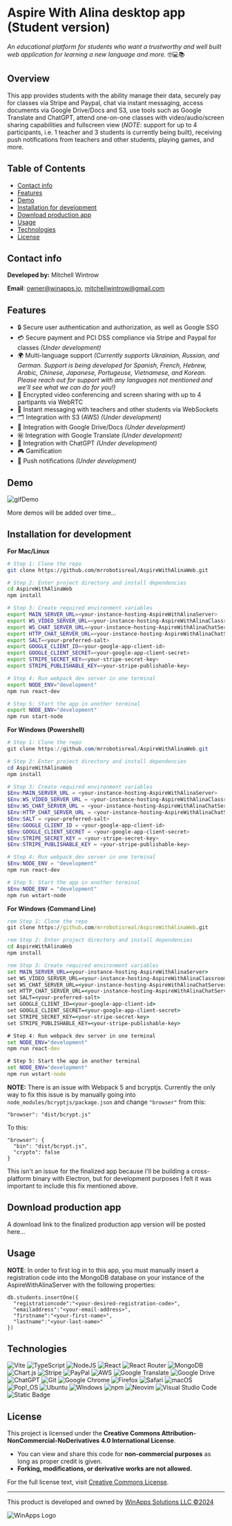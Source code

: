 # Aspire With Alina desktop app (Student version)

_An educational platform for students who want a trustworthy and well built web application for learning a new language and more._ 🤓💻📚

## Overview

This app provides students with the ability manage their data, securely pay for classes via Stripe and Paypal, chat via instant messaging, access documents via Google Drive/Docs and S3, use tools such as Google Translate and ChatGPT, attend one-on-one classes with video/audio/screen sharing capabilities and fullscreen view (_NOTE_: support for up to 4 participants, i.e. 1 teacher and 3 students is currently being built), receiving push notifications from teachers and other students, playing games, and more.

## Table of Contents

- [Contact info](#contact-info)
- [Features](#features)
- [Demo](#demo)
- [Installation for development](#installation-for-development)
- [Download production app](#download-production-app)
- [Usage](#usage)
- [Technologies](#technologies)
- [License](#license)

## Contact info

**Developed by:** Mitchell Wintrow

**Email**: owner@winapps.io, mitchellwintrow@gmail.com

## Features

- 🔒 Secure user authentication and authorization, as well as Google SSO
- 💳 Secure payment and PCI DSS compliance via Stripe and Paypal for classes _(Under development)_
- 🌍 Multi-language support _(Currently supports Ukrainian, Russian, and German. Support is being developed for Spanish, French, Hebrew, Arabic, Chinese, Japanese, Portugeuse, Vietnamese, and Korean. Please reach out for support with any languages not mentioned and we'll see what we can do for you!)_
- 🎥 Encrypted video conferencing and screen sharing with up to 4 partipants via WebRTC
- 💬 Instant messaging with teachers and other students via WebSockets
- 🗂️ Integration with S3 (AWS) _(Under development)_
- 📂 Integration with Google Drive/Docs _(Under development)_
- ㊙️ Integration with Google Translate _(Under development)_
- 🤖 Integration with ChatGPT _(Under development)_
- 🎮 Gamification
- 🔔 Push notifications _(Under development)_

## Demo

![gifDemo](./demoStudentWeb.mov.gif)

More demos will be added over time...

## Installation for development

**For Mac/Linux**

```bash
# Step 1: Clone the repo
git clone https://github.com/mrrobotisreal/AspireWithAlinaWeb.git

# Step 2: Enter project directory and install dependencies
cd AspireWithAlinaWeb
npm install

# Step 3: Create required environment variables
export MAIN_SERVER_URL=<your-instance-hosting-AspireWithAlinaServer>
export WS_VIDEO_SERVER_URL=<your-instance-hosting-AspireWithAlinaClassroomServer>
export WS_CHAT_SERVER_URL=<your-instance-hosting-AspireWithAlinaChatServer>
export HTTP_CHAT_SERVER_URL=<your-instance-hosting-AspireWithAlinaChatServer>
export SALT=<your-preferred-salt>
export GOOGLE_CLIENT_ID=<your-google-app-client-id>
export GOOGLE_CLIENT_SECRET=<your-google-app-client-secret>
export STRIPE_SECRET_KEY=<your-stripe-secret-key>
export STRIPE_PUBLISHABLE_KEY=<your-stripe-publishable-key>

# Step 4: Run webpack dev server in one terminal
export NODE_ENV="development"
npm run react-dev

# Step 5: Start the app in another terminal
export NODE_ENV="development"
npm run start-node
```

**For Windows (Powershell)**

```powershell
# Step 1: Clone the repo
git clone https://github.com/mrrobotisreal/AspireWithAlinaWeb.git

# Step 2: Enter project directory and install dependencies
cd AspireWithAlinaWeb
npm install

# Step 3: Create required environment variables
$Env:MAIN_SERVER_URL = <your-instance-hosting-AspireWithAlinaServer>
$Env:WS_VIDEO_SERVER_URL = <your-instance-hosting-AspireWithAlinaClassroomServer>
$Env:WS_CHAT_SERVER_URL = <your-instance-hosting-AspireWithAlinaChatServer>
$Env:HTTP_CHAT_SERVER_URL = <your-instance-hosting-AspireWithAlinaChatServer>
$Env:SALT = <your-preferred-salt>
$Env:GOOGLE_CLIENT_ID = <your-google-app-client-id>
$Env:GOOGLE_CLIENT_SECRET = <your-google-app-client-secret>
$Env:STRIPE_SECRET_KEY = <your-stripe-secret-key>
$Env:STRIPE_PUBLISHABLE_KEY = <your-stripe-publishable-key>

# Step 4: Run webpack dev server in one terminal
$Env:NODE_ENV = "development"
npm run react-dev

# Step 5: Start the app in another terminal
$Env:NODE_ENV = "development"
npm run wstart-node
```

**For Windows (Command Line)**

```cmd
rem Step 1: Clone the repo
git clone https://github.com/mrrobotisreal/AspireWithAlinaWeb.git

rem Step 2: Enter project directory and install dependencies
cd AspireWithAlinaWeb
npm install

rem Step 3: Create required environment variables
set MAIN_SERVER_URL=<your-instance-hosting-AspireWithAlinaServer>
set WS_VIDEO_SERVER_URL=<your-instance-hosting-AspireWithAlinaClassroomServer>
set WS_CHAT_SERVER_URL=<your-instance-hosting-AspireWithAlinaChatServer>
set HTTP_CHAT_SERVER_URL=<your-instance-hosting-AspireWithAlinaChatServer>
set SALT=<your-preferred-salt>
set GOOGLE_CLIENT_ID=<your-google-app-client-id>
set GOOGLE_CLIENT_SECRET=<your-google-app-client-secret>
set STRIPE_SECRET_KEY=<your-stripe-secret-key>
set STRIPE_PUBLISHABLE_KEY=<your-stripe-publishable-key>

# Step 4: Run webpack dev server in one terminal
set NODE_ENV="development"
npm run react-dev

# Step 5: Start the app in another terminal
set NODE_ENV="development"
npm run wstart-node
```

**NOTE:** There is an issue with Webpack 5 and bcryptjs. Currently the only way to fix this issue is by manually going into `node_modules/bcryptjs/package.json` and change `"browser"` from this:

```
"browser": "dist/bcrypt.js"
```

To this:

```
"browser": {
  "bin": "dist/bcrypt.js",
  "crypto": false
}
```

This isn't an issue for the finalized app because I'll be building a cross-platform binary with Electron, but for development purposes I felt it was important to include this fix mentioned above.

## Download production app

A download link to the finalized production app version will be posted here...

## Usage

**NOTE**: In order to first log in to this app, you must manually insert a registration code into the MongoDB database on your instance of the AspireWithAlinaServer with the following properties:

```mongosh
db.students.insertOne({
  "registrationcode":"<your-desired-registration-code>",
  "emailaddress":"<your-email-address>",
  "firstname":"<your-first-name>",
  "lastname":"<your-last-name>"
})
```

## Technologies

![Vite](https://img.shields.io/badge/Vite-646CFF?logo=vite&logoColor=fff)
![TypeScript](https://img.shields.io/badge/TypeScript-3178C6?logo=typescript&logoColor=fff)
![NodeJS](https://img.shields.io/badge/Node.js-6DA55F?logo=node.js&logoColor=white)
![React](https://img.shields.io/badge/React-%2320232a.svg?logo=react&logoColor=%2361DAFB)
![React Router](https://img.shields.io/badge/React_Router-CA4245?logo=react-router&logoColor=white)
![MongoDB](https://img.shields.io/badge/MongoDB-%234ea94b.svg?logo=mongodb&logoColor=white)
![Chart.js](https://img.shields.io/badge/Chart.js-FF6384?logo=chartdotjs&logoColor=fff)
![Stripe](https://img.shields.io/badge/Stripe-5851DD?logo=stripe&logoColor=fff)
![PayPal](https://img.shields.io/badge/PayPal-003087?logo=paypal&logoColor=fff)
![AWS](https://img.shields.io/badge/AWS-%23FF9900.svg?logo=amazon-web-services&logoColor=white)
![Google Translate](https://img.shields.io/badge/Google_Translate-blue?style=flat&logo=googletranslate&logoColor=white&logoSize=auto)
![Google Drive](https://img.shields.io/badge/Google%20Drive-4285F4?logo=googledrive&logoColor=fff)
![ChatGPT](https://img.shields.io/badge/ChatGPT-74aa9c?logo=openai&logoColor=white)
![Git](https://img.shields.io/badge/Git-F05032?logo=git&logoColor=fff)
![Google Chrome](https://img.shields.io/badge/Google%20Chrome-4285F4?logo=GoogleChrome&logoColor=white)
![Firefox](https://img.shields.io/badge/Firefox-FF7139?logo=Firefox&logoColor=white)
![Safari](https://img.shields.io/badge/Safari-006CFF?logo=safari&logoColor=fff)
![macOS](https://img.shields.io/badge/macOS-000000?logo=apple&logoColor=F0F0F0)
![Pop!_OS](https://img.shields.io/badge/Pop!__OS-48B9C7?logo=popos&logoColor=fff)
![Ubuntu](https://img.shields.io/badge/Ubuntu-E95420?logo=ubuntu&logoColor=white)
![Windows](https://custom-icon-badges.demolab.com/badge/Windows-0078D6?logo=windows11&logoColor=white)
![npm](https://img.shields.io/badge/npm-CB3837?logo=npm&logoColor=fff)
![Neovim](https://img.shields.io/badge/Neovim-57A143?logo=neovim&logoColor=fff)
![Visual Studio Code](https://custom-icon-badges.demolab.com/badge/Visual%20Studio%20Code-0078d7.svg?logo=vsc&logoColor=white)
![Static Badge](https://img.shields.io/badge/WinApps-Solutions-%232f56a0?labelColor=%232f56a0&color=%23ff6f00)

## License

This project is licensed under the **Creative Commons Attribution-NonCommercial-NoDerivatives 4.0 International License**.

- You can view and share this code for **non-commercial purposes** as long as proper credit is given.
- **Forking, modifications, or derivative works are not allowed.**

For the full license text, visit [Creative Commons License](https://creativecommons.org/licenses/by-nc-nd/4.0/legalcode).

---

This product is developed and owned by [WinApps Solutions LLC ©2024](https://winapps.io)

![WinApps Logo](./WinAppsLogo.svg)
